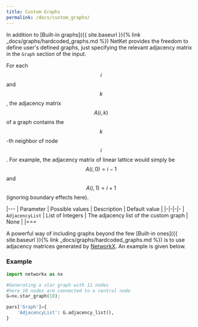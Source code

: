 ```yaml
---
title: Custom Graphs
permalink: /docs/custom_graphs/
---
```


In addition to [Built-in graphs]({{ site.baseurl }}{% link _docs/graphs/hardcoded_graphs.md %})  NetKet
provides the freedom to define user's defined graphs, just specifying the relevant adjacency matrix
in the `Graph` section of the input.

For each $$ i $$ and $$ k $$, the adjacency matrix $$ A(i,k) $$ of a graph contains the $$ k $$-th neighbor of node $$ i $$.
For example, the adjacency matrix of linear lattice would simply be $$ A(i, 0) = i-1 $$ and $$ A(i, 1) = i+1 $$ (ignoring boundary effects here).

|---
| Parameter | Possible values | Description | Default value |
|-|-|-|-
| `AdjacencyList` | List of Integers  |  The adjacency list of the custom graph | None |
|===

A powerful way of including graphs beyond the few [Built-in ones]({{ site.baseurl }}{% link _docs/graphs/hardcoded_graphs.md %}) is to
use adjacency matrices generated by [NetworkX](https://en.wikipedia.org/wiki/NetworkX). An example is given below.

### Example
```python
import networkx as nx

#Generating a star graph with 11 nodes
#here 10 nodes are connected to a central node
G=nx.star_graph(10);

pars['Graph']={
    'AdjacencyList': G.adjacency_list(),
}
```
